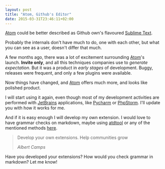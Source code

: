 ```yaml
---
layout: post
title: "Atom, Github's Editor"
date: 2015-03-31T23:46:11+02:00
---
```


[Atom][atom] could be better described as Github own's flavoured [Sublime Text][st].

Probably the internals don't have much to do, one with each other, but what you can see as a user, doesn't differ that much.

A few months ago, there was a lot of excitement surrounding [Atom][atom]'s launch. **Invite only**, and all this techniques companies use to _generate expectation_. But it was a product in _early stages_ of development. Buggy, releases were frequent, and only a few plugins were available.

Now things have changed, and [Atom][atom] offers much more, and looks like polished product.

I will start using it again, even though most of my development activities are performed with [JetBrains][jb] applications, like [Pycharm][pycharm] or [PhpStorm][phpstorm]. I'll update you with how it works for me.

And if it is easy enough I will develop my own extension. I would love to have grammar checks on markdown, maybe using [atdtool][atd] or  any of the mentioned methods [here][server].

<blockquote>
<p>Develop your own extensions. Help communities grow</p>
<footer><cite>Albert Camps</cite></footer>
</blockquote>

Have you developed your extensions? How would you check grammar in markdown? Let me know!

[atom]: https://atom.io/ 
[st]: http://www.sublimetext.com/
[jb]: http://www.jetbrains.com
[pycharm]: https://www.jetbrains.com/pycharm/?fromMenu
[phpstorm]: https://www.jetbrains.com/phpstorm/?fromMenu
[atd]: https://github.com/lpenz/atdtool
[server]: http://serverfault.com/questions/8567/grammar-checker-for-linux